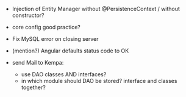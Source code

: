 - Injection of Entity Manager without @PersistenceContext / without constructor?
- core config good practice?
- Fix MySQL error on closing server
- (mention?) Angular defaults status code to OK

- send Mail to Kempa:
    - use DAO classes AND interfaces?
    - in which module should DAO be stored? interface and classes together?